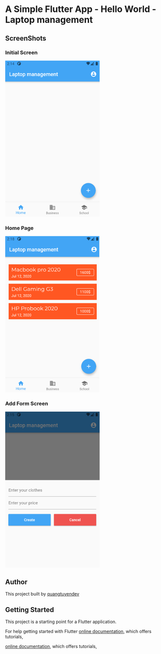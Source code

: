 # A Simple Flutter App - Hello World - Laptop management

## ScreenShots
### Initial Screen
<img src="screens/blank-screen.png" height="500em" />

### Home Page
<img src="screens/home_screen.png" height="500em" />

### Add Form Screen
<img src="screens/add-screen.png" height="500em" />

## Author
This project built by [quangtuyendev](https://github.com/quangtuyendev)

## Getting Started

This project is a starting point for a Flutter application.

For help getting started with Flutter
[online documentation](https://flutter.dev/docs), which offers tutorials,

[online documentation](https://flutter.dev/docs), which offers tutorials,



